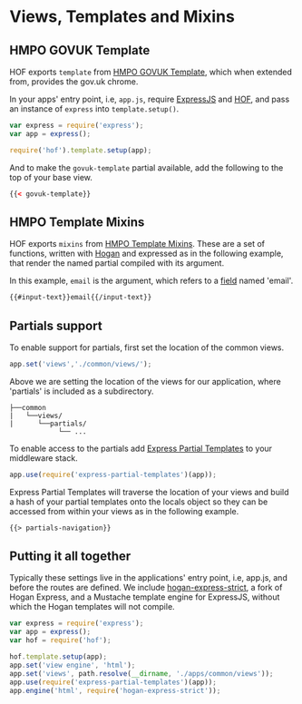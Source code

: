 # Views, Templates and Mixins


## HMPO GOVUK Template

HOF exports `template` from [HMPO GOVUK Template](https://github.com/UKHomeOffice/govuk-template-compiler), which when extended from, provides the gov.uk chrome.

In your apps' entry point, i.e, `app.js`, require [ExpressJS]() and [HOF](), and pass an instance of `express` into `template.setup()`.
```js
var express = require('express');
var app = express();

require('hof').template.setup(app);
```

And to make the `govuk-template` partial available, add the following to the top of your base view.
```html
{{< govuk-template}}
```

## HMPO Template Mixins

HOF exports `mixins` from [HMPO Template Mixins](https://github.com/UKHomeOffice/passports-template-mixins). These are a set of functions, written with [Hogan]() and expressed as in the following example, that render the named partial compiled with its argument.

In this example, `email` is the argument, which refers to a [field](./fields.md) named 'email'.

```html
{{#input-text}}email{{/input-text}}
```

## Partials support

To enable support for partials, first set the location of the common views.
```js
app.set('views','./common/views/');
```

Above we are setting the location of the views for our application, where 'partials' is included as a subdirectory.

```
├──common
|   └──views/
|      └──partials/
            └── ...
```

To enable access to the partials add [Express Partial Templates](https://github.com/UKHomeOffice/express-partial-templates) to your middleware stack.
```js
app.use(require('express-partial-templates')(app));
```

Express Partial Templates will traverse the location of your views and build a hash of your partial templates onto the locals object so they can be accessed from within your views as in the following example.

```html
{{> partials-navigation}}
```

## Putting it all together

Typically these settings live in the applications' entry point, i.e, app.js, and before the routes are defined.
We include [hogan-express-strict](https://github.com/lennym/hogan-express), a fork of Hogan Express, and a Mustache template engine for ExpressJS, without which the Hogan templates will not compile.

```js
var express = require('express');
var app = express();
var hof = require('hof');

hof.template.setup(app);
app.set('view engine', 'html');
app.set('views', path.resolve(__dirname, './apps/common/views'));
app.use(require('express-partial-templates')(app));
app.engine('html', require('hogan-express-strict'));
```
